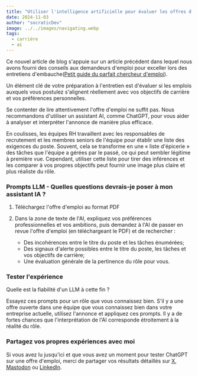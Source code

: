 ```yaml
---
title: "Utiliser l'intelligence artificielle pour évaluer les offres d'emploi"
date: 2024-11-03
author: "socraticDev"
image: ../../images/navigating.webp
tags:
  - carrière
  - ai
---
```


Ce nouvel article de blog s'appuie sur un article précédent dans lequel nous avons fourni des conseils aux demandeurs d'emploi pour exceller lors des entretiens d'embauche([Petit guide du parfait chercheur d'emploi](https://socratic.dev/petit-guide-du-parfait-chercheur-demploi/)).

Un élément clé de votre préparation à l'entretien est d'évaluer si les emplois auxquels vous postulez s'alignent réellement avec vos objectifs de carrière et vos préférences personnelles.

Se contenter de lire attentivement l'offre d'emploi ne suffit pas. Nous recommandons d'utiliser un assistant AI, comme ChatGPT, pour vous aider à analyser et interpréter l'annonce de manière plus efficace.

En coulisses, les équipes RH travaillent avec les responsables de recrutement et les membres seniors de l'équipe pour établir une liste des exigences du poste. Souvent, cela se transforme en une « liste d'épicerie » des tâches que l'équipe a gérées par le passé, ce qui peut sembler légitime à première vue. Cependant, utiliser cette liste pour tirer des inférences et les comparer à vos propres objectifs peut fournir une image plus claire et plus réaliste du rôle.

### Prompts LLM - Quelles questions devrais-je poser à mon assistant IA ?

1. Téléchargez l'offre d'emploi au format PDF
    
2. Dans la zone de texte de l'AI, expliquez vos préférences professionnelles et vos ambitions, puis demandez à l'AI de passer en revue l'offre d'emploi (en téléchargeant le PDF) et de rechercher :

   - Des incohérences entre le titre du poste et les tâches énumérées;
   - Des signaux d'alerte possibles entre le titre du poste, les tâches et vos objectifs de carrière;
   - Une évaluation générale de la pertinence du rôle pour vous.

### Tester l'expérience

Quelle est la fiabilité d'un LLM à cette fin ?

Essayez ces prompts pour un rôle que vous connaissez bien. S'il y a une offre ouverte dans une équipe que vous connaissez bien dans votre entreprise actuelle, utilisez l'annonce et appliquez ces prompts. Il y a de fortes chances que l'interprétation de l'AI corresponde étroitement à la réalité du rôle.

### Partagez vos propres expériences avec moi

Si vous avez lu jusqu'ici et que vous avez un moment pour tester ChatGPT sur une offre d'emploi, merci de partager vos résultats détaillés sur [X](https://x.com/SocraticDevBlog), [Mastodon](https://mastodon.social/@socdev) ou [LinkedIn](https://www.linkedin.com/company/socratic-dev/).

